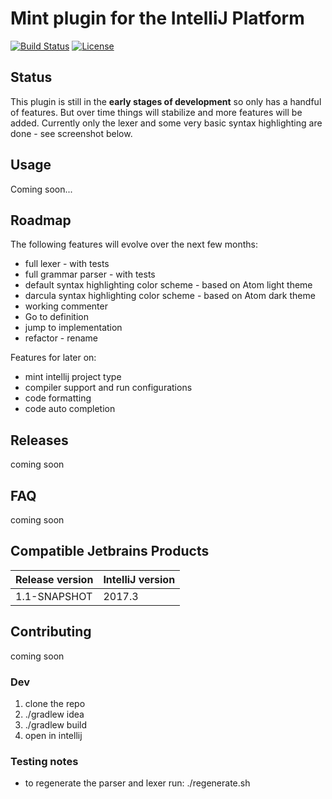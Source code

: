 # Mint plugin for the IntelliJ Platform


[![Build Status](https://travis-ci.org/kingsleyh/intellij-mint.svg?branch=master)](https://travis-ci.org/kingsleyh/intellij-mint)
[![License](https://img.shields.io/badge/License-BSD%203--Clause-blue.svg)](https://opensource.org/licenses/BSD-3-Clause)


## Status

This plugin is still in the **early stages of development** so only has a handful of features. But over time things will stabilize and more features will be added. Currently 
only the lexer and some very basic syntax highlighting are done - see screenshot below.
 
 
## Usage

Coming soon...

## Roadmap

The following features will evolve over the next few months:

* full lexer - with tests
* full grammar parser - with tests
* default syntax highlighting color scheme - based on Atom light theme
* darcula syntax highlighting color scheme - based on Atom dark theme
* working commenter
* Go to definition
* jump to implementation
* refactor - rename

Features for later on:

* mint intellij project type
* compiler support and run configurations
* code formatting
* code auto completion

## Releases

coming soon

## FAQ

coming soon 

## Compatible Jetbrains Products

| Release version | IntelliJ version |
|-----------------|------------------|
| 1.1-SNAPSHOT    | 2017.3           |


## Contributing
 
coming soon 

### Dev

1. clone the repo
2. ./gradlew idea
3. ./gradlew build
4. open in intellij

### Testing notes

* to regenerate the parser and lexer run: ./regenerate.sh 


